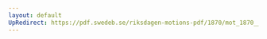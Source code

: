 ```yaml
---
layout: default
UpRedirect: https://pdf.swedeb.se/riksdagen-motions-pdf/1870/mot_1870__ak__00167/mot_1870__ak__00167_001.pdf
---
```

